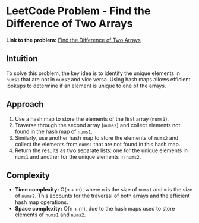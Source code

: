 # LeetCode Problem - Find the Difference of Two Arrays

**Link to the problem:** [Find the Difference of Two Arrays](https://leetcode.com/problems/find-the-difference-of-two-arrays/description/)

## Intuition
To solve this problem, the key idea is to identify the unique elements in `nums1` that are not in `nums2` and vice versa. Using hash maps allows efficient lookups to determine if an element is unique to one of the arrays.

## Approach
1. Use a hash map to store the elements of the first array (`nums1`).
2. Traverse through the second array (`nums2`) and collect elements not found in the hash map of `nums1`.
3. Similarly, use another hash map to store the elements of `nums2` and collect the elements from `nums1` that are not found in this hash map.
4. Return the results as two separate lists: one for the unique elements in `nums1` and another for the unique elements in `nums2`.

## Complexity
- **Time complexity:** O(n + m), where `n` is the size of `nums1` and `m` is the size of `nums2`. This accounts for the traversal of both arrays and the efficient hash map operations.
- **Space complexity:** O(n + m), due to the hash maps used to store elements of `nums1` and `nums2`.

